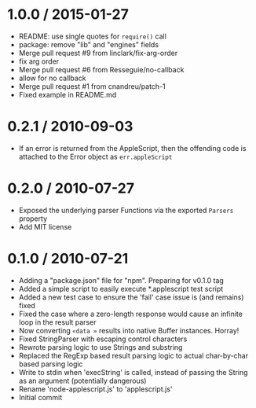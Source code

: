 
1.0.0 / 2015-01-27
==================

  * README: use single quotes for `require()` call
  * package: remove "lib" and "engines" fields
  * Merge pull request #9 from linclark/fix-arg-order
  * fix arg order
  * Merge pull request #6 from Resseguie/no-callback
  * allow for no callback
  * Merge pull request #1 from cnandreu/patch-1
  * Fixed example in README.md

0.2.1 / 2010-09-03
==================

  * If an error is returned from the AppleScript, then the offending code is attached to the Error object as `err.appleScript`

0.2.0 / 2010-07-27
==================

  * Exposed the underlying parser Functions via the exported `Parsers` property
  * Add MIT license

0.1.0 / 2010-07-21
==================

  * Adding a "package.json" file for "npm". Preparing for v0.1.0 tag
  * Added a simple script to easily execute *.applescript test script
  * Added a new test case to ensure the 'fail' case issue is (and remains) fixed
  * Fixed the case where a zero-length response would cause an infinite loop in the result parser
  * Now converting `«data »` results into native Buffer instances. Horray!
  * Fixed StringParser with escaping control characters
  * Rewrote parsing logic to use Strings and substring
  * Replaced the RegExp based result parsing logic to actual char-by-char based parsing logic
  * Write to stdin when 'execString' is called, instead of passing the String as an argument (potentially dangerous)
  * Rename 'node-applescript.js' to 'applescript.js'
  * Initial commit
